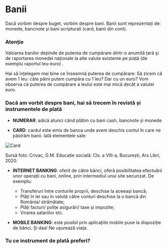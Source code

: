 # Banii

Dacă vorbim despre buget, vorbim despre bani.
Banii sunt reprezentați de: monede, bancnote și bani scripturali (card, banii din cont).

### Atenție

Valoarea banilor depinde de puterea de cumpărare dintr-o anumită țară și de raportarea monedei naționale la alte valute existente pe piață (de exemplu raportul leu-euro) .

Hai să înțelegem mai bine ce înseamnă puterea de cumpărare:
Să zicem că avem 1 leu: câte pâini putem cumpăra cu 1 leu? Dar cu un euro? Vom observa că puterea de cumpărare a leului este mai mică decât a valutei euro.

### Dacă am vorbit despre bani, hai să trecem în revistă și instrumentele de plată

-   **NUMERAR**: adică atunci când plătim cu bani cash, bancnote și monede

-   **CARD**: cardul este emis de banca unde avem deschis contul în care ne păstrăm banii. Iată elementele sale:

![Card](https://jebelactive.ro/uploads/course/edfin/card.png)

Sursă foto: Crivac, G.M. Educație socială: Cls. a VIII-a, București, Ars Libri, 2020.

-   **INTERNET BANKING**: oferit de către bănci, oferă posibilitatea efectuării unor operații cu bani, online, prin intermediul unui site securizat. De exemplu:

    -   Transferuri între conturile proprii, deschise la aceeași bancă;
    -   Plăți în lei sau în valută către conturi deschise la o bancă din România/ străinătate;
    -   Plăți facturi/ polițe asigurări/ taxe și impozite;
    -   Virarea salariilor etc.

-   **MOBILE BANKING**: este posibil prin aplicațiile mobile puse la dispoziție de bănci. Și daa! Ne ușurează viața.

### Tu ce instrument de plată preferi?
